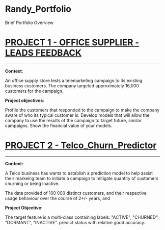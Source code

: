 # Randy_Portfolio
Brief Portfolio Overview

# [PROJECT 1 - OFFICE SUPPLIER - LEADS FEEDBACK](https://github.com/Maraandzman/Office-Supplies-Telemarketing-Campaign)
---

**Context**: 

An office supply store tests a telemarketing campaign to its existing business customers. The company targeted approximately 16,000 customers for the campaign.

**Project objectives**:

Profile the customers that responded to the campaign to make the company aware of who its typical customer is.
Develop models that will allow the company to use the results of the campaign to target future, similar campaigns.
Show the financial value of your models. 

# [PROJECT 2 - Telco_Churn_Predictor](https://github.com/Maraandzman/Telco_Churn_Predictor)
---

**Context:**

A Telco business has wants to establish a prediction model to help assist their markeing team to initiate a campaign to mitigate quantity of customers churning or being inactive. 

The data provided of 100 000 distinct customers, and their respective usage behaviour over the course of 2+/- years, and 

**Project Objective:**

The target feature is a multi-class containing labels: "ACTIVE", "CHURNED", "DORMANT", "INACTIVE".
predict status with relative good accuracy. 

